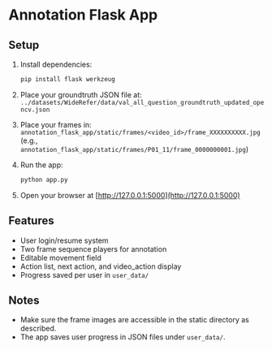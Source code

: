 # Annotation Flask App

## Setup

1. Install dependencies:
   ```bash
   pip install flask werkzeug
   ```

2. Place your groundtruth JSON file at:
   `../datasets/WideRefer/data/val_all_question_groundtruth_updated_opencv.json`

3. Place your frames in:
   `annotation_flask_app/static/frames/<video_id>/frame_XXXXXXXXXX.jpg`
   (e.g., `annotation_flask_app/static/frames/P01_11/frame_0000000001.jpg`)

4. Run the app:
   ```bash
   python app.py
   ```

5. Open your browser at [http://127.0.0.1:5000](http://127.0.0.1:5000)

## Features
- User login/resume system
- Two frame sequence players for annotation
- Editable movement field
- Action list, next action, and video_action display
- Progress saved per user in `user_data/`

## Notes
- Make sure the frame images are accessible in the static directory as described.
- The app saves user progress in JSON files under `user_data/`. 